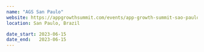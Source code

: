 ```yaml
---
name: "AGS San Paulo"
website: https://appgrowthsummit.com/events/app-growth-summit-sao-paulo-2023/
location: San Paulo, Brazil

date_start: 2023-06-15
date_end:   2023-06-15
---
```

